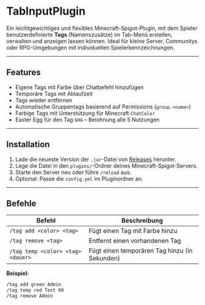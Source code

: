 # TabInputPlugin

Ein leichtgewichtiges und flexibles Minecraft-Spigot-Plugin, mit dem Spieler benutzerdefinierte **Tags** (Namenszusätze) im Tab-Menü erstellen, verwalten und anzeigen lassen können. Ideal für kleine Server, Communitys oder RPG-Umgebungen mit individuellen Spielerkennzeichnungen.

---

## Features

- Eigene Tags mit Farbe über Chatbefehl hinzufügen
- Temporäre Tags mit Ablaufzeit
- Tags wieder entfernen
- Automatische Gruppentags basierend auf Permissions (`group.<name>`)
- Farbige Tags mit Unterstützung für Minecraft `ChatColor`
- Easter Egg für den Tag `GHG` – Belohnung alle 5 Nutzungen

---

## Installation

1. Lade die neueste Version der `.jar`-Datei von [Releases](https://github.com/dein-benutzername/TabInputPlugin/releases) herunter.
2. Lege die Datei in den `plugins/`-Ordner deines Minecraft-Spigot-Servers.
3. Starte den Server neu oder führe `/reload` aus.
4. Optional: Passe die `config.yml` im Pluginordner an.

---

## Befehle

| Befehl | Beschreibung |
|--------|--------------|
| `/tag add <color> <tag>` | Fügt einen Tag mit Farbe hinzu |
| `/tag remove <tag>` | Entfernt einen vorhandenen Tag |
| `/tag temp <color> <tag> <dauer>` | Fügt einen temporären Tag hinzu (in Sekunden) |

**Beispiel:**
```bash
/tag add green Admin
/tag temp red Test 60
/tag remove Admin
